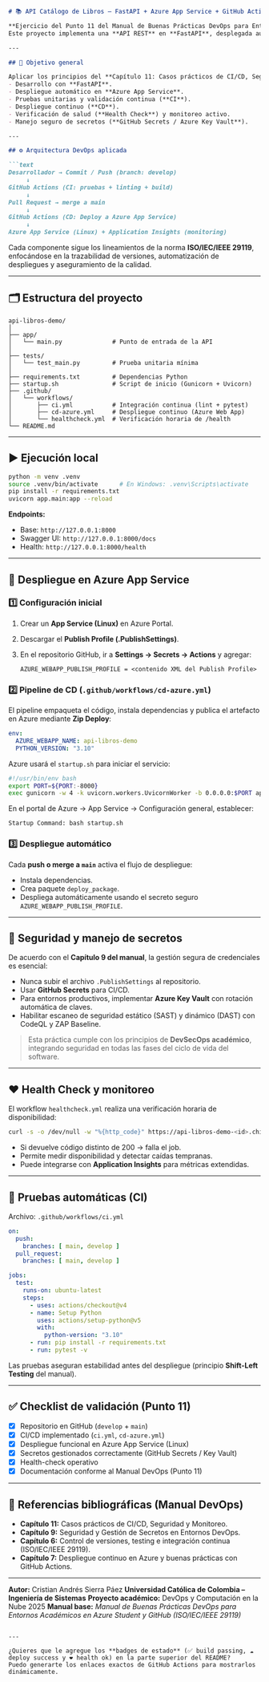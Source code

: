 

````markdown
# 📚 API Catálogo de Libros — FastAPI + Azure App Service + GitHub Actions

**Ejercicio del Punto 11 del Manual de Buenas Prácticas DevOps para Entornos Académicos en Azure Student y GitHub (ISO/IEC/IEEE 29119).**  
Este proyecto implementa una **API REST** en **FastAPI**, desplegada automáticamente en **Azure App Service (Linux)** mediante **GitHub Actions (CI/CD)**, siguiendo las prácticas de seguridad, monitoreo y control de versiones propuestas en el manual.

---

## 🧠 Objetivo general

Aplicar los principios del **Capítulo 11: Casos prácticos de CI/CD, Seguridad y Monitoreo**, desarrollando un entorno DevOps académico funcional que integre:
- Desarrollo con **FastAPI**.
- Despliegue automático en **Azure App Service**.
- Pruebas unitarias y validación continua (**CI**).
- Despliegue continuo (**CD**).
- Verificación de salud (**Health Check**) y monitoreo activo.
- Manejo seguro de secretos (**GitHub Secrets / Azure Key Vault**).

---

## ⚙️ Arquitectura DevOps aplicada

```text
Desarrollador → Commit / Push (branch: develop)
     ↓
GitHub Actions (CI: pruebas + linting + build)
     ↓
Pull Request → merge a main
     ↓
GitHub Actions (CD: Deploy a Azure App Service)
     ↓
Azure App Service (Linux) + Application Insights (monitoring)
````

Cada componente sigue los lineamientos de la norma **ISO/IEC/IEEE 29119**, enfocándose en la trazabilidad de versiones, automatización de despliegues y aseguramiento de la calidad.

---

## 🗂️ Estructura del proyecto

```
api-libros-demo/
│
├── app/
│   └── main.py              # Punto de entrada de la API
│
├── tests/
│   └── test_main.py         # Prueba unitaria mínima
│
├── requirements.txt         # Dependencias Python
├── startup.sh               # Script de inicio (Gunicorn + Uvicorn)
├── .github/
│   └── workflows/
│       ├── ci.yml           # Integración continua (lint + pytest)
│       ├── cd-azure.yml     # Despliegue continuo (Azure Web App)
│       └── healthcheck.yml  # Verificación horaria de /health
└── README.md
```

---

## ▶️ Ejecución local

```bash
python -m venv .venv
source .venv/bin/activate      # En Windows: .venv\Scripts\activate
pip install -r requirements.txt
uvicorn app.main:app --reload
```

**Endpoints:**

* Base: `http://127.0.0.1:8000`
* Swagger UI: `http://127.0.0.1:8000/docs`
* Health: `http://127.0.0.1:8000/health`

---

## 🚀 Despliegue en Azure App Service

### 1️⃣ Configuración inicial

1. Crear un **App Service (Linux)** en Azure Portal.
2. Descargar el **Publish Profile (.PublishSettings)**.
3. En el repositorio GitHub, ir a **Settings → Secrets → Actions** y agregar:

   ```
   AZURE_WEBAPP_PUBLISH_PROFILE = <contenido XML del Publish Profile>
   ```

### 2️⃣ Pipeline de CD (`.github/workflows/cd-azure.yml`)

El pipeline empaqueta el código, instala dependencias y publica el artefacto en Azure mediante **Zip Deploy**:

```yaml
env:
  AZURE_WEBAPP_NAME: api-libros-demo
  PYTHON_VERSION: "3.10"
```

Azure usará el `startup.sh` para iniciar el servicio:

```bash
#!/usr/bin/env bash
export PORT=${PORT:-8000}
exec gunicorn -w 4 -k uvicorn.workers.UvicornWorker -b 0.0.0.0:$PORT app.main:app
```

En el portal de Azure → App Service → Configuración general, establecer:

```
Startup Command: bash startup.sh
```

### 3️⃣ Despliegue automático

Cada **push o merge a `main`** activa el flujo de despliegue:

* Instala dependencias.
* Crea paquete `deploy_package`.
* Despliega automáticamente usando el secreto seguro `AZURE_WEBAPP_PUBLISH_PROFILE`.

---

## 🔐 Seguridad y manejo de secretos

De acuerdo con el **Capítulo 9 del manual**, la gestión segura de credenciales es esencial:

* Nunca subir el archivo `.PublishSettings` al repositorio.
* Usar **GitHub Secrets** para CI/CD.
* Para entornos productivos, implementar **Azure Key Vault** con rotación automática de claves.
* Habilitar escaneo de seguridad estático (SAST) y dinámico (DAST) con CodeQL y ZAP Baseline.

> Esta práctica cumple con los principios de **DevSecOps académico**, integrando seguridad en todas las fases del ciclo de vida del software.

---

## ❤️ Health Check y monitoreo

El workflow `healthcheck.yml` realiza una verificación horaria de disponibilidad:

```bash
curl -s -o /dev/null -w "%{http_code}" https://api-libros-demo-<id>.chilecentral-01.azurewebsites.net/health
```

* Si devuelve código distinto de 200 → falla el job.
* Permite medir disponibilidad y detectar caídas tempranas.
* Puede integrarse con **Application Insights** para métricas extendidas.

---

## 🧪 Pruebas automáticas (CI)

Archivo: `.github/workflows/ci.yml`

```yaml
on:
  push:
    branches: [ main, develop ]
  pull_request:
    branches: [ main, develop ]

jobs:
  test:
    runs-on: ubuntu-latest
    steps:
      - uses: actions/checkout@v4
      - name: Setup Python
        uses: actions/setup-python@v5
        with:
          python-version: "3.10"
      - run: pip install -r requirements.txt
      - run: pytest -v
```

Las pruebas aseguran estabilidad antes del despliegue (principio **Shift-Left Testing** del manual).

---

## ✅ Checklist de validación (Punto 11)

* [x] Repositorio en GitHub (`develop` + `main`)
* [x] CI/CD implementado (`ci.yml`, `cd-azure.yml`)
* [x] Despliegue funcional en Azure App Service (Linux)
* [x] Secretos gestionados correctamente (GitHub Secrets / Key Vault)
* [x] Health-check operativo
* [x] Documentación conforme al Manual DevOps (Punto 11)

---

## 🧾 Referencias bibliográficas (Manual DevOps)

* **Capítulo 11:** Casos prácticos de CI/CD, Seguridad y Monitoreo.
* **Capítulo 9:** Seguridad y Gestión de Secretos en Entornos DevOps.
* **Capítulo 6:** Control de versiones, testing e integración continua (ISO/IEC/IEEE 29119).
* **Capítulo 7:** Despliegue continuo en Azure y buenas prácticas con GitHub Actions.

---

**Autor:** Cristian Andrés Sierra Páez
**Universidad Católica de Colombia – Ingeniería de Sistemas**
**Proyecto académico:** DevOps y Computación en la Nube 2025
**Manual base:** *Manual de Buenas Prácticas DevOps para Entornos Académicos en Azure Student y GitHub (ISO/IEC/IEEE 29119)*

```

---

¿Quieres que le agregue los **badges de estado** (✅ build passing, ☁️ deploy success y ❤️ health ok) en la parte superior del README?  
Puedo generarte los enlaces exactos de GitHub Actions para mostrarlos dinámicamente.
```

